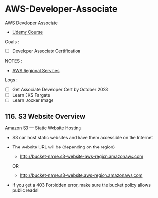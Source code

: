 # AWS-Developer-Associate

AWS Developer Associate

- [Udemy Course](https://www.udemy.com/share/101WgC3@dc-QdI5aJejjXvDjjRVOBlaTxW_T3fqLGlEWEeKTs4B6_qUbKg7HLI3E4jVYNn_s)

Goals :

- [ ] Developer Associate Certification

NOTES :

- [AWS Regional Services](https://aws.amazon.com/about-aws/global-infrastructure/regional-product-services/?p=ngi&loc=4)

Logs :

- [ ] Get Associate Developer Cert by October 2023
- [ ] Learn EKS Fargate
- [ ] Learn Docker Image

## 116. S3 Website Overview

Amazon S3 — Static Website Hosting

- S3 can host static websites and have them accessible on the Internet

- The website URL will be (depending on the region)
    - http://bucket-name.s3-website-aws-region.amazonaws.com

    OR

    - http://bucket-name.s3-website.aws-region.amazonaws.com

- If you get a 403 Forbidden error, make sure the bucket policy allows public reads!